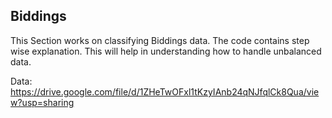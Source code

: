 ## Biddings
This Section works on classifying Biddings data. The code contains step wise explanation. This will help in understanding how to handle unbalanced data. 

Data: https://drive.google.com/file/d/1ZHeTwOFxl1tKzyIAnb24qNJfqlCk8Qua/view?usp=sharing
